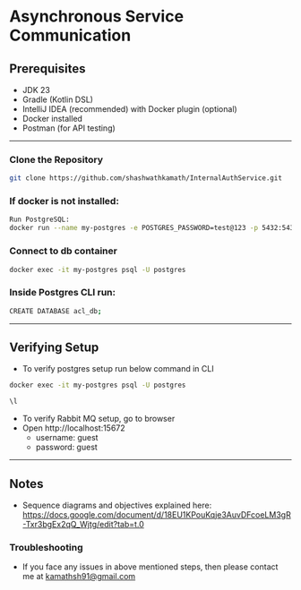 # Asynchronous Service Communication
## Prerequisites

- JDK 23
- Gradle (Kotlin DSL)
- IntelliJ IDEA (recommended) with Docker plugin (optional)
- Docker installed
- Postman (for API testing)

---
### Clone the Repository

```bash
git clone https://github.com/shashwathkamath/InternalAuthService.git
```
### If docker is not installed:
```bash
Run PostgreSQL:
docker run --name my-postgres -e POSTGRES_PASSWORD=test@123 -p 5432:5432 -d postgres
```
### Connect to db container
```bash
docker exec -it my-postgres psql -U postgres
```
### Inside Postgres CLI run:
```bash 
CREATE DATABASE acl_db;
```
---
## Verifying Setup
- To verify postgres setup run below command in CLI
```bash 
docker exec -it my-postgres psql -U postgres
```
```bash
\l
```
- To verify Rabbit MQ setup, go to browser
- Open http://localhost:15672
    - username: guest
    - password: guest
---
## Notes
- Sequence diagrams and objectives explained here: https://docs.google.com/document/d/18EU1KPouKqje3AuvDFcoeLM3gR-Txr3bgEx2qQ_Wjtg/edit?tab=t.0

### Troubleshooting
- If you face any issues in above mentioned steps, then please contact me at kamathsh91@gmail.com
